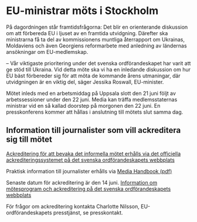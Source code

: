 # EU-ministrar möts i Stockholm

På dagordningen står framtidsfrågorna: Det blir en orienterande diskussion om att förbereda EU i ljuset av en framtida utvidgning. Därefter ska ministrarna få ta del av kommissionens muntliga återrapport om Ukrainas, Moldaviens och även Georgiens reformarbete med anledning av ländernas ansökningar om EU-medlemskap.

– Vår viktigaste prioritering under det svenska ordförandeskapet har varit att ge stöd till Ukraina. Vid detta möte ska vi ha en inledande diskussion om hur EU bäst förbereder sig för att möta de kommande årens utmaningar, där utvidgningen är en viktig del, säger Jessika Roswall, EU-minister.

Mötet inleds med en arbetsmiddag på Uppsala slott den 21 juni följt av arbetssessioner under den 22 juni. Media kan träffa medlemsstaternas ministrar vid en så kallad doorstep på morgonen den 22 juni. En presskonferens kommer att hållas i anslutning till mötets slut samma dag.

## Information till journalister som vill ackreditera sig till mötet

[Ackreditering för att bevaka det informella mötet erhålls via det officiella ackrediteringssystemet på det svenska ordförandeskapets webbplats](https://swedish-presidency.consilium.europa.eu/sv/media/medieackreditering/)

Praktisk information till journalister erhålls via [Media Handbook (pdf)](/contentassets/6cc71a8812b549ed98dadecade1ac6a2/media-handbook-gac-0614.pdf)

Senaste datum för ackreditering är den 14 juni. [Information om mötesprogram och ackreditering på det svenska ordförandeskapets webbplats](https://swedish-presidency.consilium.europa.eu/sv/evenemang/informellt-moete-i-allmaenna-raadet-21-226/)

För frågor om ackreditering kontakta Charlotte Nilsson, EU-ordförandeskapets presstjänst, se presskontakt.
